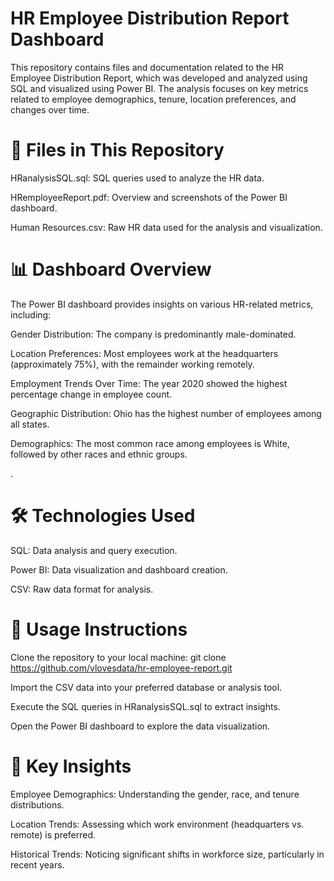 # HR Employee Distribution Report Dashboard

This repository contains files and documentation related to the HR Employee Distribution Report, which was developed and analyzed using SQL and visualized using Power BI. The analysis focuses on key metrics related to employee demographics, tenure, location preferences, and changes over time.


# 📂 Files in This Repository
HRanalysisSQL.sql: SQL queries used to analyze the HR data.

HRemployeeReport.pdf: Overview and screenshots of the Power BI dashboard.

Human Resources.csv: Raw HR data used for the analysis and visualization.


# 📊 Dashboard Overview
The Power BI dashboard provides insights on various HR-related metrics, including:

Gender Distribution: The company is predominantly male-dominated. 

Location Preferences: Most employees work at the headquarters (approximately 75%), with the remainder working remotely. 

Employment Trends Over Time: The year 2020 showed the highest percentage change in employee count. 

Geographic Distribution: Ohio has the highest number of employees among all states. 

Demographics: The most common race among employees is White, followed by other races and ethnic groups. 


.
# 🛠️ Technologies Used
SQL: Data analysis and query execution.

Power BI: Data visualization and dashboard creation.

CSV: Raw data format for analysis.


# 🚀 Usage Instructions
Clone the repository to your local machine: git clone https://github.com/vlovesdata/hr-employee-report.git

Import the CSV data into your preferred database or analysis tool.

Execute the SQL queries in HRanalysisSQL.sql to extract insights.

Open the Power BI dashboard to explore the data visualization.


# 📢 Key Insights

Employee Demographics: Understanding the gender, race, and tenure distributions.

Location Trends: Assessing which work environment (headquarters vs. remote) is preferred.

Historical Trends: Noticing significant shifts in workforce size, particularly in recent years.
